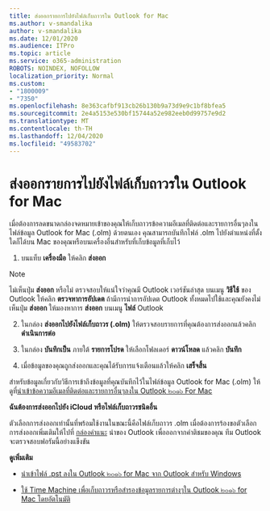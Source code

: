```yaml
---
title: ส่งออกรายการไปยังไฟล์เก็บถาวรใน Outlook for Mac
ms.author: v-smandalika
author: v-smandalika
ms.date: 12/01/2020
ms.audience: ITPro
ms.topic: article
ms.service: o365-administration
ROBOTS: NOINDEX, NOFOLLOW
localization_priority: Normal
ms.custom:
- "1800009"
- "7350"
ms.openlocfilehash: 8e363cafbf913cb26b130b9a73d9e9c1bf8bfea5
ms.sourcegitcommit: 2e4a5153e530bf15744a52e982eeb0d99757e9d2
ms.translationtype: MT
ms.contentlocale: th-TH
ms.lasthandoff: 12/04/2020
ms.locfileid: "49583702"
---
```

# <a name="export-items-to-an-archive-file-in-outlook-for-mac"></a>ส่งออกรายการไปยังไฟล์เก็บถาวรใน Outlook for Mac

เมื่อต้องการลดขนาดกล่องจดหมายเข้าของคุณให้เก็บถาวรข้อความอีเมลที่ติดต่อและรายการอื่นๆลงในไฟล์ข้อมูล Outlook for Mac (.olm) ด้วยตนเอง คุณสามารถบันทึกไฟล์ .olm ไปยังตำแหน่งที่ตั้งใดก็ได้บน Mac ของคุณหรือบนเครื่องอื่นสำหรับที่เก็บข้อมูลที่เก็บไว้

1. บนแท็บ **เครื่องมือ** ให้คลิก **ส่งออก**

> [!NOTE]
> ไม่เห็นปุ่ม **ส่งออก** หรือไม่ ตรวจสอบให้แน่ใจว่าคุณมี Outlook เวอร์ชันล่าสุด บนเมนู **วิธีใช้** ของ Outlook ให้คลิก **ตรวจหาการอัปเดต** ถ้ามีการนำการอัปเดต Outlook ทั้งหมดไปใช้และคุณยังคงไม่เห็นปุ่ม **ส่งออก** ให้มองหาการ **ส่งออก** บนเมนู **ไฟล์** Outlook

2. ในกล่อง **ส่งออกไปยังไฟล์เก็บถาวร (.olm)** ให้ตรวจสอบรายการที่คุณต้องการส่งออกแล้วคลิก **ดำเนินการต่อ**

3. ในกล่อง **บันทึกเป็น** ภายใต้ **รายการโปรด** ให้เลือกโฟลเดอร์ **ดาวน์โหลด** แล้วคลิก **บันทึก**

4. เมื่อข้อมูลของคุณถูกส่งออกและคุณได้รับการแจ้งเตือนแล้วให้คลิก **เสร็จสิ้น**

สำหรับข้อมูลเกี่ยวกับวิธีการเข้าถึงข้อมูลที่คุณบันทึกไว้ในไฟล์ข้อมูล Outlook for Mac (.olm) ให้ดูที่[นำเข้าข้อความอีเมลที่ติดต่อและรายการอื่นๆลงใน Outlook ๒๐๑๖ For Mac](https://support.microsoft.com/office/import-and-export-outlook-email-contacts-and-calendar-92577192-3881-4502-b79d-c3bbada6c8ef#ID0EAACAAA=macOS)

**ฉันต้องการส่งออกไปยัง iCloud หรือไฟล์เก็บถาวรชนิดอื่น**

ตัวเลือกการส่งออกเท่านั้นที่พร้อมใช้งานในขณะนี้คือไฟล์เก็บถาวร .olm เมื่อต้องการร้องขอตัวเลือกการส่งออกเพิ่มเติมให้ไปที่ [กล่องคำแนะ](https://outlook.uservoice.com/) นำของ Outlook เพื่อออกจากคำติชมของคุณ ทีม Outlook จะตรวจสอบฟอรัมนี้อย่างแข็งขัน

**ดูเพิ่มเติม**

- [นำเข้าไฟล์ .pst ลงใน Outlook ๒๐๑๖ for Mac จาก Outlook สำหรับ Windows](https://support.microsoft.com/office/import-a-pst-file-into-outlook-for-mac-from-outlook-for-windows-b4a6a1d6-94bb-4c85-a4fc-a83dc690e18c)

- [ใช้ Time Machine เพื่อเก็บถาวรหรือสำรองข้อมูลรายการต่างๆใน Outlook ๒๐๑๖ for Mac โดยอัตโนมัติ](https://support.microsoft.com/office/automatically-archive-or-back-up-outlook-for-mac-items-441fcce5-2262-4b64-ac8c-fa949df989f5)
